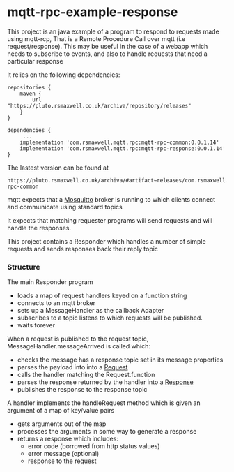 # mqtt-rpc-example-response

This project is an java example of a program to respond to requests made using mqtt-rcp, That is a Remote Procedure Call over mqtt (i.e request/response).
This may be useful in the case of a webapp which needs to subscribe to events, and also to handle requests that need a particular  response  

It relies on the following dependencies:

 
```
repositories {
    maven {
        url "https://pluto.rsmaxwell.co.uk/archiva/repository/releases"
    }
}

dependencies {
     ...
    implementation 'com.rsmaxwell.mqtt.rpc:mqtt-rpc-common:0.0.1.14'
    implementation 'com.rsmaxwell.mqtt.rpc:mqtt-rpc-response:0.0.1.14'
}
```
  
  
  
The lastest version can be found at 

```
https://pluto.rsmaxwell.co.uk/archiva/#artifact~releases/com.rsmaxwell.mqtt.rpc/mqtt-rpc-common
```

mqtt expects that a [Mosquitto](https://mosquitto.org/) broker is running to which clients connect and communicate using standard topics

It expects that matching requester programs will send requests and will handle the responses.

This project contains a Responder which handles a number of simple requests and sends responses back their reply topic


### Structure

The main Responder program 

  * loads a map of request handlers keyed on a function string
  * connects to an mqtt broker 
  * sets up a MessageHandler as the callback Adapter
  * subscribes to a topic listens to which requests will be published.
  * waits forever

When a request is published to the request topic, MessageHandler.messageArrived is called which:

  * checks the message has a response topic set in its message properties
  * parses the payload into into a [Request](https://github.com/rsmaxwell/mqtt-rpc-common/blob/main/src/main/java/com/rsmaxwell/mqtt/rpc/common/Request.java) 
  * calls the handler matching the Request.function
  * parses the response returned by the handler into a [Response](https://github.com/rsmaxwell/mqtt-rpc-common/blob/main/src/main/java/com/rsmaxwell/mqtt/rpc/common/Response.java)
  * publishes the response to the response topic    
  
A handler implements the handleRequest method which is given an argument of a map of key/value pairs  

  * gets arguments out of the map
  * processes the arguments in some way to generate a response
  * returns a response which includes:
    - error code (borrowed from http status values)
    - error message (optional)
    - response to the request